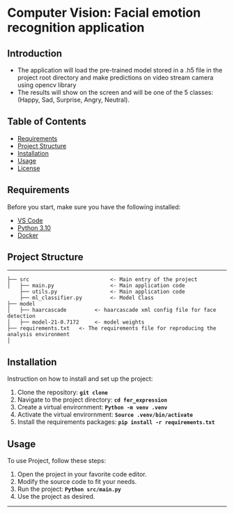 # **Computer Vision: Facial emotion recognition application**

## **Introduction**
- The application will load the pre-trained model stored in a .h5 file in the project root directory and make predictions on video stream camera using opencv library
- The results will show on the screen and will be one of the 5 classes: (Happy, Sad, Surprise, Angry, Neutral).

## **Table of Contents**

- [Requirements](#requirements)
- [Project Structure](#project-structure)
- [Installation](#installation)
- [Usage](#usage)
- [License](#license)

## **Requirements**

Before you start, make sure you have the following installed:

- [VS Code](https://code.visualstudio.com/download)
- [Python 3.10](https://www.python.org/downloads/)
- [Docker](https://www.docker.com/get-started)

## **Project Structure**
------------
    ├── src                          <- Main entry of the project
    │   ├── main.py                  <- Main application code
        ├── utils.py                 <- Main application code
        ├── ml_classifier.py         <- Model Class
    ├── model
    │   ├── haarcascade         <- haarcascade xml config file for face detection
    │   ├── model-21-0.7172     <- model weights
    ├── requirements.txt   <- The requirements file for reproducing the analysis environment
    │

## **Installation**

Instruction on how to install and set up the project:

1. Clone the repository: **`git clone`**
2. Navigate to the project directory: **`cd fer_expression`**
3. Create a virtual envirornment: **`Python -m venv .venv`**
4. Activate the virtual envirornment: **`Source .venv/bin/activate`**
5. Install the requirements packages: **`pip install -r requirements.txt`**

## **Usage**

To use Project, follow these steps:

1. Open the project in your favorite code editor.
2. Modify the source code to fit your needs.
3. Run the project: **`Python src/main.py`**
5. Use the project as desired.
--------
